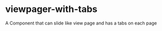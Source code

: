 viewpager-with-tabs
===================

A Component that can slide like view page and has a tabs on each page
